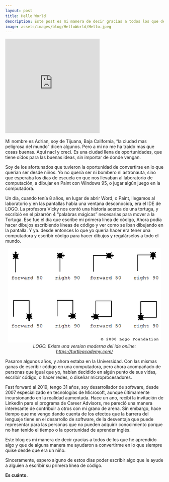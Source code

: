 ```yaml
---
layout: post
title: Hello World
description: Este post es mi manera de decir gracias a todos los que de alguna manera me ayudaron a convertirme en lo que siempre quise desde que era un niño.
image: assets/images/blog/HelloWorld/Hello.jpeg
---
```


<div class="post-content">
<iframe class="image left" src="https://open.spotify.com/embed/user/dangobah/playlist/5zy1XBGtJ3OB1828W4XT9D" width="300" height="300" frameborder="0" allowtransparency="true" allow="encrypted-media"></iframe>
<p>Mi nombre es Adrian, soy de Tijuana, Baja California, “la ciudad mas peligrosa del mundo” dicen algunos. Pero a mi no me ha traído mas que cosas buenas. Aquí nací y crecí. Es una ciudad llena de oportunidades, que tiene oídos para las buenas ideas, sin importar de donde vengan.</p>

<p>Soy de los afortunados que tuvieron la oportunidad de convertirse en lo que querían ser desde niños. Yo no quería ser ni bombero ni astronauta, sino que esperaba los días de escuela en que nos llevaban al laboratorio de computación, a dibujar en Paint con Windows 95, o jugar algún juego en la computadora.</p>

<p>Un día, cuando tenía 8 años, en lugar de abrir Word, o Paint, llegamos al laboratorio y en las pantallas había una ventana desconocida, era el IDE de LOGO. La profesora Vicky nos contó una historia acerca de una tortuga, y escribió en el pizarrón 4 “palabras mágicas” necesarias para mover a la Tortuga. Ese fue el día que escribe mi primera línea de código, Ahora podía hacer dibujos escribiendo líneas de código y ver como se iban dibujando en la pantalla. Y ya. desde entonces lo que yo quería hacer era tener una computadora y escribir código para hacer dibujos y regalárselos a todo el mundo.</p>

<p style="text-align:center !important;">
<span class="image"><img src="/assets/images/blog/HelloWorld/logo_mit.png"></span>
<br><i>LOGO. Existe una version moderna del ide online: <a href="https://turtleacademy.com/" target="_blank">https://turtleacademy.com/</a></i>
</p>

<p>Pasaron algunos años, y ahora estaba en la Universidad. Con las mismas ganas de escribir código en una computadora, pero ahora acompañado de personas que igual que yo, habían decidido en algún punto de sus vidas, escribir código, o hacer redes, o diseñar microprocesadores.</p>

<p>Fast forward al 2019, tengo 31 años, soy desarrollador de software, desde 2007 especializado en tecnologías de Microsoft, aunque últimamente incursionando en la realidad aumentada. Hace un ano, recibí la invitación de LinkedIn para el programa de Career Advisors, me pareció una manera interesante de contribuir a otros con mi grano de arena. Sin embargo, hace tiempo que me vengo dando cuenta de los efectos que la barrera del lenguaje tiene en el desarrollo de software, de la desventaja que puede representar para las personas que no pueden adquirir conocimiento porque no han tenido el tiempo o la oportunidad de aprender inglés.</p>

<p>Este blog es mi manera de decir gracias a todos de los que he aprendido algo y que de alguna manera me ayudaron a convertirme en lo que siempre quise desde que era un niño.</p>

<p>Sinceramente, espero alguno de estos días poder escribir algo que le ayude a alguien a escribir su primera línea de código.</p>

<p><strong>Es cuánto.</strong></p>
</div>
